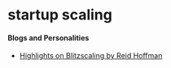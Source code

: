 # startup scaling

#### Blogs and Personalities 

* [Highlights on Blitzscaling by Reid Hoffman](https://medium.com/swlh/highlights-on-blitzscaling-book-by-reid-hoffman-3d41b2793f3d)
